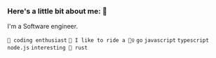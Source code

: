 ### Here's a little bit about me: 👋

I'm a Software engineer.

`🔭 coding enthusiast` `💪 I like to ride a 🚴‍♀️` `go` `javascript` `typescript` `node.js` `interesting 🦀 rust`

